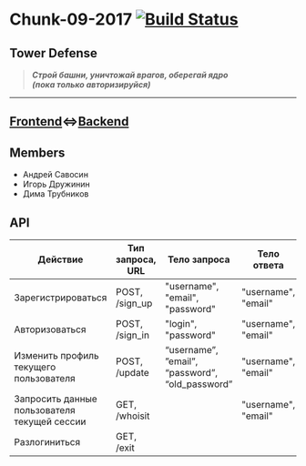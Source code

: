 # Chunk-09-2017 [![Build Status](https://travis-ci.org/java-park-mail-ru/Chunk-09-2017.svg?branch=master)](https://travis-ci.org/java-park-mail-ru/Chunk-09-2017)
## Tower Defense
>***Строй башни, уничтожай врагов, оберегай ядро<br>
>(пока только авторизируйся)***
***

## [Frontend](https://tower-defense.herokuapp.com)<=>[Backend](http://chunkgame.herokuapp.com)

## Members
* Андрей Савосин
* Игорь Дружинин
* Дима Трубников

## API
| Действие | Тип запроса, URL | Тело запроса | Тело ответа |
| --- | --- | --- | --- |
| Зарегистрироваться | POST, /sign_up | "username", "email", "password" | "username", "email" |
| Авторизоваться | POST, /sign_in | "login", "password" | "username", "email" |
| Изменить профиль текущего пользователя | POST, /update | “username”, ”email”, “password”, “old_password” | "username", "email" |
| Запросить данные пользователя текущей сессии | GET, /whoisit | | "username", "email" | |
| Разлогиниться | GET, /exit |  |  |

